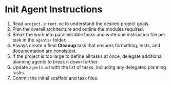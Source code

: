 # Init Agent Instructions

1. Read `project-intent.md` to understand the desired project goals.
2. Plan the overall architecture and outline the modules required.
3. Break the work into parallelizable tasks and write one instruction file per task in the `agents/` folder.
4. Always create a final **Cleanup** task that ensures formatting, tests, and documentation are consistent.
5. If the project is too large to define all tasks at once, delegate additional planning agents to break it down further.
6. Update `agents.md` with the list of tasks, including any delegated planning tasks.
7. Commit the initial scaffold and task files.
